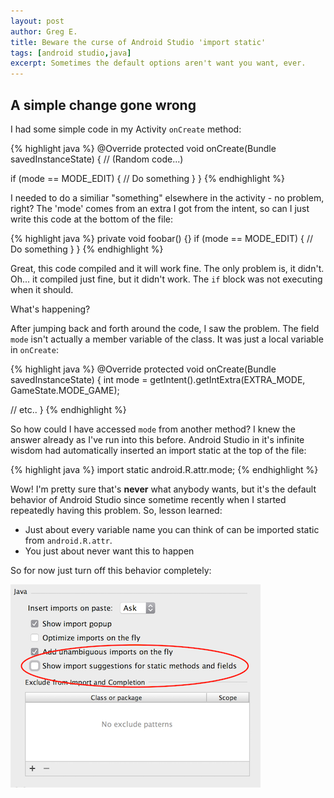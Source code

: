 ```yaml
---
layout: post
author: Greg E.
title: Beware the curse of Android Studio 'import static'
tags: [android studio,java]
excerpt: Sometimes the default options aren't want you want, ever.
---
```

## A simple change gone wrong

I had some simple code in my Activity `onCreate` method:

{% highlight java %}
@Override
protected void onCreate(Bundle savedInstanceState) {
  // (Random code...)
  
  if (mode == MODE_EDIT) {
    // Do something
  }
}
{% endhighlight %}

I needed to do a similiar "something" elsewhere in the activity - no problem, right? The 'mode' comes from an extra I got from the intent, so can I just write this code at the bottom of the file:

{% highlight java %}
private void foobar() {}
  if (mode == MODE_EDIT) {
      // Do something
  }
}
{% endhighlight %}

Great, this code compiled and it will work fine. The only problem is, it didn't. Oh... it compiled just fine, but it didn't work. The `if` block was not executing when it should.

What's happening?

After jumping back and forth around the code, I saw the problem. The field `mode` isn't actually a member variable of the class. It was just a local variable in `onCreate`:

{% highlight java %}
@Override
protected void onCreate(Bundle savedInstanceState) {
  int mode = getIntent().getIntExtra(EXTRA_MODE, GameState.MODE_GAME);
  
  // etc..
}
{% endhighlight %}

So how could I have accessed `mode` from another method? I knew the answer already as I've run into this before. Android Studio in it's infinite wisdom had automatically inserted an import static at the top of the file:

{% highlight java %}
import static android.R.attr.mode;
{% endhighlight %}

Wow! I'm pretty sure that's **never** what anybody wants, but it's the default behavior of Android Studio since sometime recently when I started repeatedly having this problem. So, lesson learned:

* Just about every variable name you can think of can be imported static from `android.R.attr`. 
* You just about never want this to happen

So for now just turn off this behavior completely:

<img src="/blog/no_static_import.png" alt="Turn this off" />

